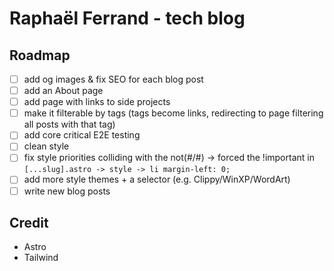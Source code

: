 # Raphaël Ferrand - tech blog

## Roadmap

- [ ] add og images & fix SEO for each blog post
- [ ] add an About page
- [ ] add page with links to side projects
- [ ] make it filterable by tags (tags become links, redirecting to page filtering all posts with that tag)
- [ ] add core critical E2E testing
- [ ] clean style
- [ ] fix style priorities colliding with the not(#/#) -> forced the !important in `[...slug].astro -> style -> li margin-left: 0;`
- [ ] add more style themes + a selector (e.g. Clippy/WinXP/WordArt)
- [ ] write new blog posts

## Credit

- Astro
- Tailwind
